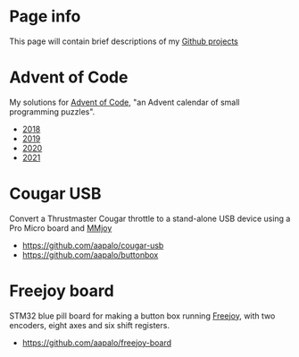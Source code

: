 # Page info

This page will contain brief descriptions of my [Github projects](https://github.com/aapalo)


# Advent of Code

My solutions for [Advent of Code](https://adventofcode.com/), "an Advent calendar of small programming puzzles". 

- [2018](https://github.com/aapalo/aapalo-aoc2018)
- [2019](https://github.com/aapalo/aoc2019)
- [2020](https://github.com/aapalo/aoc2020)
- [2021](https://github.com/aapalo/aoc2021)

# Cougar USB

Convert a Thrustmaster Cougar throttle to a stand-alone USB device using a Pro Micro board and [MMjoy](https://github.com/MMjoy/mmjoy_en)

- <https://github.com/aapalo/cougar-usb>
- <https://github.com/aapalo/buttonbox>

# Freejoy board

STM32 blue pill board for making a button box running [Freejoy](https://github.com/FreeJoy-Team/FreeJoyWiki), with two encoders, eight axes and six shift registers.

- <https://github.com/aapalo/freejoy-board>
